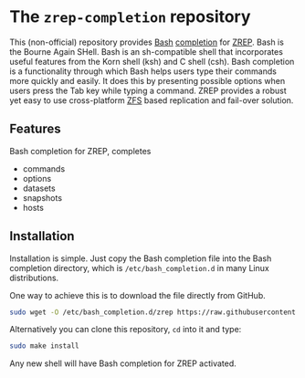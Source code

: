 # The `zrep-completion` repository

This (non-official) repository provides [Bash](https://www.gnu.org/software/bash/) [completion](https://www.gnu.org/software/bash/manual/bash.html#Programmable-Completion) for [ZREP](http://www.bolthole.com/solaris/zrep/). Bash is the Bourne Again SHell.
Bash is an sh-compatible shell that
incorporates useful features from the Korn shell (ksh) and C shell
(csh). Bash completion is a functionality through which Bash
helps users type their commands more quickly and easily. It does this by presenting possible options when users press the Tab key while typing
a command. ZREP provides a robust yet easy to use cross-platform [ZFS](https://en.wikipedia.org/wiki/ZFS) based replication
and fail-over solution. 

## Features

Bash completion for ZREP, completes

- commands
- options
- datasets
- snapshots
- hosts

## Installation
Installation is simple. Just copy the Bash completion file into the Bash completion directory, which is `/etc/bash_completion.d` in many Linux distributions.

One way to achieve this is to download the file directly from GitHub.

```bash
sudo wget -O /etc/bash_completion.d/zrep https://raw.githubusercontent.com/mlan/zrep-completion/master/src/zrep
```

Alternatively you can clone this repository, `cd` into it and type:

```bash
sudo make install
```

Any new shell will have Bash completion for ZREP activated.
